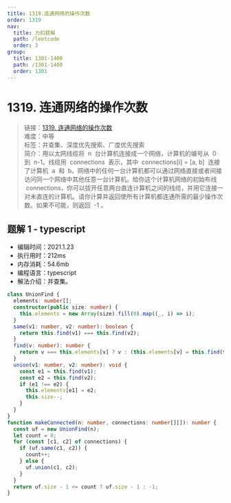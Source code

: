 ```yaml
---
title: 1319.连通网络的操作次数
order: 1319
nav:
  title: 力扣题解
  path: /leetcode
  order: 3
group:
  title: 1301-1400
  path: /1301-1400
  order: 1301
---
```


# 1319. 连通网络的操作次数

> 链接：[1319. 连通网络的操作次数](https://leetcode-cn.com/problems/number-of-operations-to-make-network-connected/)  
> 难度：中等  
> 标签：并查集、深度优先搜索、广度优先搜索  
> 简介：用以太网线缆将  n  台计算机连接成一个网络，计算机的编号从  0  到  n-1。线缆用  connections  表示，其中  connections[i] = [a, b]  连接了计算机  a  和  b。网络中的任何一台计算机都可以通过网络直接或者间接访问同一个网络中其他任意一台计算机。给你这个计算机网络的初始布线  connections，你可以拔开任意两台直连计算机之间的线缆，并用它连接一对未直连的计算机。请你计算并返回使所有计算机都连通所需的最少操作次数。如果不可能，则返回  -1 。

## 题解 1 - typescript

- 编辑时间：2021.1.23
- 执行用时：212ms
- 内存消耗：54.6mb
- 编程语言：typescript
- 解法介绍：并查集。

```typescript
class UnionFind {
  elements: number[];
  constructor(public size: number) {
    this.elements = new Array(size).fill(0).map((_, i) => i);
  }
  same(v1: number, v2: number): boolean {
    return this.find(v1) === this.find(v2);
  }
  find(v: number): number {
    return v === this.elements[v] ? v : (this.elements[v] = this.find(this.elements[v]));
  }
  union(v1: number, v2: number): void {
    const e1 = this.find(v1);
    const e2 = this.find(v2);
    if (e1 !== e2) {
      this.elements[e1] = e2;
      this.size--;
    }
  }
}
function makeConnected(n: number, connections: number[][]): number {
  const uf = new UnionFind(n);
  let count = 0;
  for (const [c1, c2] of connections) {
    if (uf.same(c1, c2)) {
      count++;
    } else {
      uf.union(c1, c2);
    }
  }
  return uf.size - 1 <= count ? uf.size - 1 : -1;
}
```
